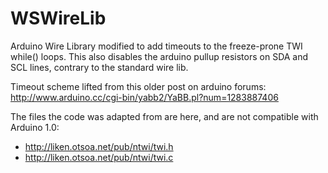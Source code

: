 WSWireLib
=========

Arduino Wire Library modified to add timeouts to the freeze-prone TWI while() loops.  This also disables the arduino pullup resistors on SDA and SCL lines, contrary to the standard wire lib.

Timeout scheme lifted from this older post on arduino forums: http://www.arduino.cc/cgi-bin/yabb2/YaBB.pl?num=1283887406

The files the code was adapted from are here, and are not compatible with Arduino 1.0: 
- http://liken.otsoa.net/pub/ntwi/twi.h
- http://liken.otsoa.net/pub/ntwi/twi.c